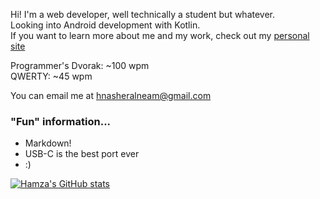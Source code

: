 Hi! I'm a web developer, well technically a student but whatever.  
Looking into Android development with Kotlin.  
If you want to learn more about me and my work, check out my [personal site](https://hnasheralneam.github.io)  

Programmer's Dvorak: ~100 wpm  
QWERTY: ~45 wpm  

You can email me at hnasheralneam@gmail.com  

### "Fun" information...
- Markdown!
- USB-C is the best port ever
- :)

[![Hamza's GitHub stats](https://github-readme-stats.vercel.app/api?username=hnasheralneam)](https://github.com/anuraghazra/github-readme-stats)  

